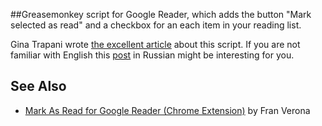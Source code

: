 ##Greasemonkey script for Google Reader, which adds the button "Mark selected as read" and a checkbox for an each item in your reading list.

Gina Trapani wrote [the excellent article](http://smarterware.org/3915/mark-selected-items-read-in-google-reader) about this script.
If you are not familiar with English this [post](http://habrahabr.ru/blogs/google/73954/) in Russian might be interesting for you.

See Also
--------
- [Mark As Read for Google Reader (Chrome Extension)](https://github.com/franverona/MarkAsRead-Chrome-Extension) by Fran Verona
